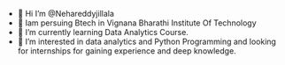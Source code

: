 - 👋 Hi I’m @Nehareddyjillala
- 👀 Iam persuing Btech in Vignana Bharathi Institute Of Technology
- 🌱 I’m currently learning Data Analytics Course.
- 💞 I’m interested in data analytics and Python Programming and looking for internships for gaining experience and deep knowledge.
